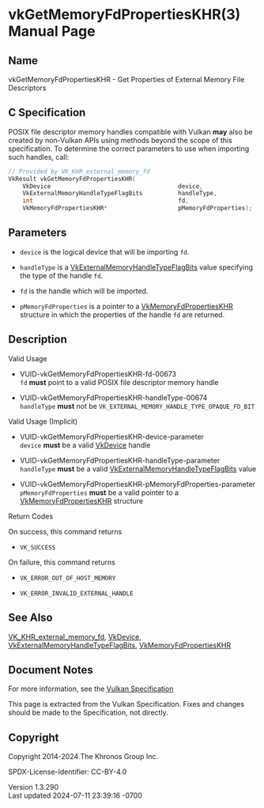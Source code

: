 # vkGetMemoryFdPropertiesKHR(3) Manual Page

## Name

vkGetMemoryFdPropertiesKHR - Get Properties of External Memory File
Descriptors



## <a href="#_c_specification" class="anchor"></a>C Specification

POSIX file descriptor memory handles compatible with Vulkan **may** also
be created by non-Vulkan APIs using methods beyond the scope of this
specification. To determine the correct parameters to use when importing
such handles, call:

``` c
// Provided by VK_KHR_external_memory_fd
VkResult vkGetMemoryFdPropertiesKHR(
    VkDevice                                    device,
    VkExternalMemoryHandleTypeFlagBits          handleType,
    int                                         fd,
    VkMemoryFdPropertiesKHR*                    pMemoryFdProperties);
```

## <a href="#_parameters" class="anchor"></a>Parameters

- `device` is the logical device that will be importing `fd`.

- `handleType` is a
  [VkExternalMemoryHandleTypeFlagBits](https://registry.khronos.org/vulkan/specs/1.3-extensions/man/html/VkExternalMemoryHandleTypeFlagBits.html)
  value specifying the type of the handle `fd`.

- `fd` is the handle which will be imported.

- `pMemoryFdProperties` is a pointer to a
  [VkMemoryFdPropertiesKHR](https://registry.khronos.org/vulkan/specs/1.3-extensions/man/html/VkMemoryFdPropertiesKHR.html) structure in
  which the properties of the handle `fd` are returned.

## <a href="#_description" class="anchor"></a>Description

Valid Usage

- <a href="#VUID-vkGetMemoryFdPropertiesKHR-fd-00673"
  id="VUID-vkGetMemoryFdPropertiesKHR-fd-00673"></a>
  VUID-vkGetMemoryFdPropertiesKHR-fd-00673  
  `fd` **must** point to a valid POSIX file descriptor memory handle

- <a href="#VUID-vkGetMemoryFdPropertiesKHR-handleType-00674"
  id="VUID-vkGetMemoryFdPropertiesKHR-handleType-00674"></a>
  VUID-vkGetMemoryFdPropertiesKHR-handleType-00674  
  `handleType` **must** not be
  `VK_EXTERNAL_MEMORY_HANDLE_TYPE_OPAQUE_FD_BIT`

Valid Usage (Implicit)

- <a href="#VUID-vkGetMemoryFdPropertiesKHR-device-parameter"
  id="VUID-vkGetMemoryFdPropertiesKHR-device-parameter"></a>
  VUID-vkGetMemoryFdPropertiesKHR-device-parameter  
  `device` **must** be a valid [VkDevice](https://registry.khronos.org/vulkan/specs/1.3-extensions/man/html/VkDevice.html) handle

- <a href="#VUID-vkGetMemoryFdPropertiesKHR-handleType-parameter"
  id="VUID-vkGetMemoryFdPropertiesKHR-handleType-parameter"></a>
  VUID-vkGetMemoryFdPropertiesKHR-handleType-parameter  
  `handleType` **must** be a valid
  [VkExternalMemoryHandleTypeFlagBits](https://registry.khronos.org/vulkan/specs/1.3-extensions/man/html/VkExternalMemoryHandleTypeFlagBits.html)
  value

- <a href="#VUID-vkGetMemoryFdPropertiesKHR-pMemoryFdProperties-parameter"
  id="VUID-vkGetMemoryFdPropertiesKHR-pMemoryFdProperties-parameter"></a>
  VUID-vkGetMemoryFdPropertiesKHR-pMemoryFdProperties-parameter  
  `pMemoryFdProperties` **must** be a valid pointer to a
  [VkMemoryFdPropertiesKHR](https://registry.khronos.org/vulkan/specs/1.3-extensions/man/html/VkMemoryFdPropertiesKHR.html) structure

Return Codes

On success, this command returns  
- `VK_SUCCESS`

On failure, this command returns  
- `VK_ERROR_OUT_OF_HOST_MEMORY`

- `VK_ERROR_INVALID_EXTERNAL_HANDLE`

## <a href="#_see_also" class="anchor"></a>See Also

[VK_KHR_external_memory_fd](https://registry.khronos.org/vulkan/specs/1.3-extensions/man/html/VK_KHR_external_memory_fd.html),
[VkDevice](https://registry.khronos.org/vulkan/specs/1.3-extensions/man/html/VkDevice.html),
[VkExternalMemoryHandleTypeFlagBits](https://registry.khronos.org/vulkan/specs/1.3-extensions/man/html/VkExternalMemoryHandleTypeFlagBits.html),
[VkMemoryFdPropertiesKHR](https://registry.khronos.org/vulkan/specs/1.3-extensions/man/html/VkMemoryFdPropertiesKHR.html)

## <a href="#_document_notes" class="anchor"></a>Document Notes

For more information, see the <a
href="https://registry.khronos.org/vulkan/specs/1.3-extensions/html/vkspec.html#vkGetMemoryFdPropertiesKHR"
target="_blank" rel="noopener">Vulkan Specification</a>

This page is extracted from the Vulkan Specification. Fixes and changes
should be made to the Specification, not directly.

## <a href="#_copyright" class="anchor"></a>Copyright

Copyright 2014-2024 The Khronos Group Inc.

SPDX-License-Identifier: CC-BY-4.0

Version 1.3.290  
Last updated 2024-07-11 23:39:16 -0700
